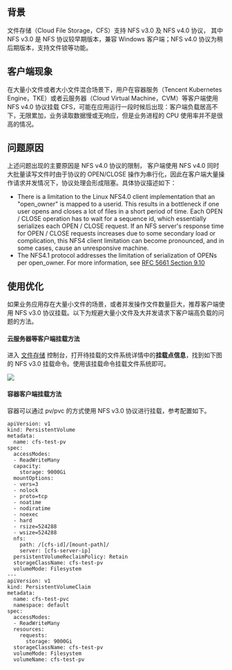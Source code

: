 ## 背景

文件存储（Cloud File Storage，CFS）支持 NFS v3.0 及 NFS v4.0 协议， 其中 NFS v3.0 是 NFS 协议较早期版本，兼容 Windows 客户端；NFS v4.0 协议为稍后期版本，支持文件锁等功能。

## 客户端现象

在大量小文件或者大小文件混合场景下，用户在容器服务（Tencent Kubernetes Engine，TKE）或者云服务器（Cloud Virtual Machine，CVM）等客户端使用 NFS v4.0 协议挂载 CFS，可能在应用运行一段时候后出现：客户端负载居高不下，无限累加，业务读取数据慢或无响应，但是业务进程的 CPU 使用率并不是很高的情况。

## 问题原因

上述问题出现的主要原因是 NFS v4.0 协议的限制， 客户端使用 NFS v4.0 同时大批量读写文件时由于协议的 OPEN/CLOSE 操作为串行化，因此在客户端大量操作请求并发情况下，协议处理会形成阻塞。具体协议描述如下：

- There is a limitation to the Linux NFS4.0 client implementation that an "open_owner" is mapped to a userid. This results in a bottleneck if one user opens and closes a lot of files in a short period of time. Each OPEN / CLOSE operation has to wait for a sequence id, which essentially serializes each OPEN / CLOSE request. If an NFS server's response time for OPEN / CLOSE requests increases due to some secondary load or complication, this NFS4 client limitation can become pronounced, and in some cases, cause an unresponsive machine.
- The NFS4.1 protocol addresses the limitation of serialization of OPENs per open_owner. For more information, see [RFC 5661 Section 9.10](http://tools.ietf.org/html/rfc5661#section-9.10)

## 使用优化

如果业务应用存在大量小文件的场景，或者并发操作文件数量巨大，推荐客户端使用 NFS v3.0 协议挂载。以下为规避大量小文件及大并发请求下客户端高负载的问题的方法。

#### 云服务器等客户端挂载方法

进入 [文件存储](https://console.cloud.tencent.com/cfs/fs?rid=4) 控制台，打开待挂载的文件系统详情中的**挂载点信息**，找到如下图的 NFS v3.0 挂载命令。使用该挂载命令挂载文件系统即可。

![](https://main.qcloudimg.com/raw/0fe94db8f4582c8c45cead14de0f10c0.png)

#### 容器客户端挂载方法

容器可以通过 pv/pvc 的方式使用 NFS v3.0 协议进行挂载，参考配置如下。

```
apiVersion: v1
kind: PersistentVolume
metadata:
  name: cfs-test-pv
spec:
  accessModes:
  - ReadWriteMany
  capacity:
    storage: 9000Gi
  mountOptions:
  - vers=3
  - nolock
  - proto=tcp
  - noatime
  - nodiratime
  - noexec
  - hard
  - rsize=524288
  - wsize=524288
  nfs:
    path: /[cfs-id]/[mount-path]/
    server: [cfs-server-ip]
  persistentVolumeReclaimPolicy: Retain
  storageClassName: cfs-test-pv
  volumeMode: Filesystem
---
apiVersion: v1
kind: PersistentVolumeClaim
metadata:
  name: cfs-test-pvc
  namespace: default
spec:
  accessModes:
  - ReadWriteMany
  resources:
    requests:
      storage: 9000Gi
  storageClassName: cfs-test-pv
  volumeMode: Filesystem
  volumeName: cfs-test-pv
```

